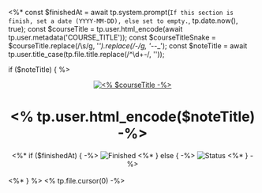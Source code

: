 <%*
const $finishedAt = await tp.system.prompt(`If this section is finish, set a date (YYYY-MM-DD), else set to empty.`, tp.date.now(), true);
const $courseTitle = tp.user.html_encode(await tp.user.metadata('COURSE_TITLE'));
const $courseTitleSnake = $courseTitle.replace(/\s/g, '_').replace(/_-_/g, '_--_');
const $noteTitle = await tp.user.title_case(tp.file.title.replace(/^\d+-/, ''));

if ($noteTitle) {
%>
<div id="title" align="center">
<a href="<% await tp.user.metadata('COURSE_URL') -%>">
<img src="https://img.shields.io/badge/<% $courseTitleSnake -%>-white?logo=udemy&style=for-the-badge&color=D2CBCB" alt="<% $courseTitle -%>" />
</a>
<h1><% tp.user.html_encode($noteTitle) -%></h1>
<%* if ($finishedAt) { -%>
<img src="https://img.shields.io/badge/Finished-<% $finishedAt.replace(/-/g, '--') -%>-white?labelColor=2A6041&color=B6EFD4" alt="Finished" />
<%* } else { -%>
<img src="https://img.shields.io/badge/Status-In_Progress-white?labelColor=383D3B&color=6290C8" alt="Status" />
<%* } -%>
<br /><br />
</div>
<%* } %>
<% tp.file.cursor(0) -%>